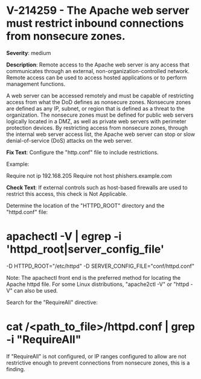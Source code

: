# V-214259 - The Apache web server must restrict inbound connections from nonsecure zones.

**Severity**: medium

**Description**:
Remote access to the Apache web server is any access that communicates through an external, non-organization-controlled network. Remote access can be used to access hosted applications or to perform management functions.

A web server can be accessed remotely and must be capable of restricting access from what the DoD defines as nonsecure zones. Nonsecure zones are defined as any IP, subnet, or region that is defined as a threat to the organization. The nonsecure zones must be defined for public web servers logically located in a DMZ, as well as private web servers with perimeter protection devices. By restricting access from nonsecure zones, through the internal web server access list, the Apache web server can stop or slow denial-of-service (DoS) attacks on the web server.

**Fix Text**:
Configure the "http.conf" file to include restrictions.

Example:

<RequireAll>
Require not ip 192.168.205
Require not host phishers.example.com
</RequireAll>

**Check Text**:
If external controls such as host-based firewalls are used to restrict this access, this check is Not Applicable.

Determine the location of the "HTTPD_ROOT" directory and the "httpd.conf" file:

# apachectl -V | egrep -i 'httpd_root|server_config_file'
-D HTTPD_ROOT="/etc/httpd"
-D SERVER_CONFIG_FILE="conf/httpd.conf"

Note: The apachectl front end is the preferred method for locating the Apache httpd file. For some Linux distributions, "apache2ctl -V" or  "httpd -V" can also be used. 

Search for the "RequireAll" directive:

# cat /<path_to_file>/httpd.conf | grep -i "RequireAll"

If "RequireAll" is not configured, or IP ranges configured to allow are not restrictive enough to prevent connections from nonsecure zones, this is a finding.
